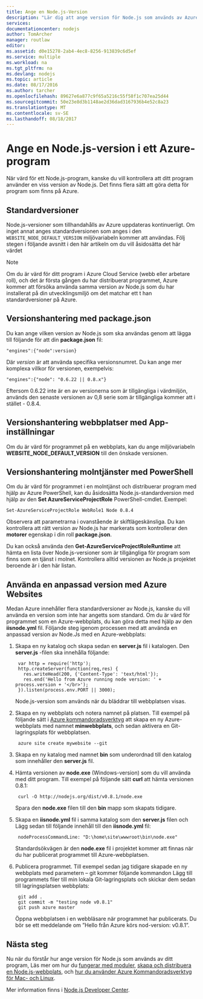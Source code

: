 ```yaml
---
title: Ange en Node.js-Version
description: "Lär dig att ange version för Node.js som används av Azure-webbplatser och molntjänster"
services: 
documentationcenter: nodejs
author: TomArcher
manager: routlaw
editor: 
ms.assetid: d0e15278-2ab4-4ec8-8256-913839c6d5ef
ms.service: multiple
ms.workload: na
ms.tgt_pltfrm: na
ms.devlang: nodejs
ms.topic: article
ms.date: 08/17/2016
ms.author: tarcher
ms.openlocfilehash: 89627e6a877c9f65a5216c55f58f1c707ea25d44
ms.sourcegitcommit: 50e23e8d3b1148ae2d36dad3167936b4e52c8a23
ms.translationtype: MT
ms.contentlocale: sv-SE
ms.lasthandoff: 08/18/2017
---
```

# <a name="specifying-a-nodejs-version-in-an-azure-application"></a>Ange en Node.js-version i ett Azure-program
När värd för ett Node.js-program, kanske du vill kontrollera att ditt program använder en viss version av Node.js. Det finns flera sätt att göra detta för program som finns på Azure.

## <a name="default-versions"></a>Standardversioner
Node.js-versioner som tillhandahålls av Azure uppdateras kontinuerligt. Om inget annat anges standardversionen som anges i den `WEBSITE_NODE_DEFAULT_VERSION` miljövariabeln kommer att användas. Följ stegen i följande avsnitt i den här artikeln om du vill åsidosätta det här värdet

> [!NOTE]
> Om du är värd för ditt program i Azure Cloud Service (webb eller arbetare roll), och det är första gången du har distribuerat programmet, Azure kommer att försöka använda samma version av Node.js som du har installerat på din utvecklingsmiljö om det matchar ett t han standardversioner på Azure.
>
>

## <a name="versioning-with-packagejson"></a>Versionshantering med package.json
Du kan ange vilken version av Node.js som ska användas genom att lägga till följande för att din **package.json** fil:

    "engines":{"node":version}

Där *version* är att använda specifika versionsnumret. Du kan ange mer komplexa villkor för versionen, exempelvis:

    "engines":{"node": "0.6.22 || 0.8.x"}

Eftersom 0.6.22 inte är en av versionerna som är tillgängliga i värdmiljön, används den senaste versionen av 0,8 serie som är tillgängliga kommer att i stället - 0.8.4.

## <a name="versioning-websites-with-app-settings"></a>Versionshantering webbplatser med App-inställningar
Om du är värd för programmet på en webbplats, kan du ange miljövariabeln **WEBSITE_NODE_DEFAULT_VERSION** till den önskade versionen.

## <a name="versioning-cloud-services-with-powershell"></a>Versionshantering molntjänster med PowerShell
Om du är värd för programmet i en molntjänst och distribuerar program med hjälp av Azure PowerShell, kan du åsidosätta Node.js-standardversion med hjälp av den **Set AzureServiceProjectRole** PowerShell-cmdlet. Exempel:

    Set-AzureServiceProjectRole WebRole1 Node 0.8.4

Observera att parametrarna i ovanstående är skiftlägeskänsliga.  Du kan kontrollera att rätt version av Node.js har markerats som kontrollerar den **motorer** egenskap i din roll **package.json**.

Du kan också använda den **Get-AzureServiceProjectRoleRuntime** att hämta en lista över Node.js-versioner som är tillgängliga för program som finns som en tjänst i molnet.  Kontrollera alltid versionen av Node.js projektet beroende är i den här listan.

## <a name="using-a-custom-version-with-azure-websites"></a>Använda en anpassad version med Azure Websites
Medan Azure innehåller flera standardversioner av Node.js, kanske du vill använda en version som inte har angetts som standard. Om du är värd för programmet som en Azure-webbplats, du kan göra detta med hjälp av den **iisnode.yml** fil. Följande steg igenom processen med att använda en anpassad version av Node.Js med en Azure-webbplats:

1. Skapa en ny katalog och skapa sedan en **server.js** fil i katalogen. Den **server.js** -filen ska innehålla följande:

        var http = require('http');
        http.createServer(function(req,res) {
          res.writeHead(200, {'Content-Type': 'text/html'});
          res.end('Hello from Azure running node version: ' + process.version + '</br>');
        }).listen(process.env.PORT || 3000);

    Node.js-version som används när du bläddrar till webbplatsen visas.
2. Skapa en ny webbplats och notera namnet på platsen. Till exempel på följande sätt i [Azure kommandoradsverktyg] att skapa en ny Azure-webbplats med namnet **minwebbplats**, och sedan aktivera en Git-lagringsplats för webbplatsen.

        azure site create mywebsite --git
3. Skapa en ny katalog med namnet **bin** som underordnad till den katalog som innehåller den **server.js** fil.
4. Hämta versionen av **node.exe** (Windows-version) som du vill använda med ditt program. Till exempel på följande sätt **curl** att hämta versionen 0.8.1:

        curl -O http://nodejs.org/dist/v0.8.1/node.exe

    Spara den **node.exe** filen till den **bin** mapp som skapats tidigare.
5. Skapa en **iisnode.yml** fil i samma katalog som den **server.js** filen och Lägg sedan till följande innehåll till den **iisnode.yml** fil:

        nodeProcessCommandLine: "D:\home\site\wwwroot\bin\node.exe"

    Standardsökvägen är den **node.exe** fil i projektet kommer att finnas när du har publicerat programmet till Azure-webbplatsen.
6. Publicera programmet. Till exempel sedan jag tidigare skapade en ny webbplats med parametern – git kommer följande kommandon Lägg till programmets filer till min lokala Git-lagringsplats och skickar dem sedan till lagringsplatsen webbplats:

        git add .
        git commit -m "testing node v0.8.1"
        git push azure master

    Öppna webbplatsen i en webbläsare när programmet har publicerats. Du bör se ett meddelande om ”Hello från Azure körs nod-version: v0.8.1”.

## <a name="next-steps"></a>Nästa steg
Nu när du förstår hur ange version för Node.js som används av ditt program, Läs mer om hur du [fungerar med moduler], [skapa och distribuera en Node.js-webbplats](app-service-web/app-service-web-get-started-nodejs.md), och [hur du använder Azure Kommandoradsverktyg för Mac- och Linux].

Mer information finns i [Node.js Developer Center](https://azure.microsoft.com/develop/nodejs/).

[hur du använder Azure Kommandoradsverktyg för Mac- och Linux]:cli-install-nodejs.md
[Azure kommandoradsverktyg]:cli-install-nodejs.md
[fungerar med moduler]: nodejs-use-node-modules-azure-apps.md
[build and deploy a Node.js Web Site]: app-service-web/app-service-web-get-started-nodejs.md
